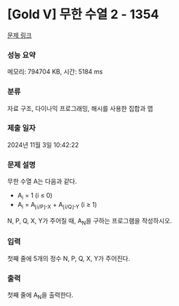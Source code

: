 # [Gold V] 무한 수열 2 - 1354 

[문제 링크](https://www.acmicpc.net/problem/1354) 

### 성능 요약

메모리: 794704 KB, 시간: 5184 ms

### 분류

자료 구조, 다이나믹 프로그래밍, 해시를 사용한 집합과 맵

### 제출 일자

2024년 11월 3일 10:42:22

### 문제 설명

<p>무한 수열 A는 다음과 같다.</p>

<ul>
	<li>A<sub>i</sub> = 1 (i ≤ 0)</li>
	<li>A<sub>i</sub> = A<sub>⌊i/P⌋-X</sub> + A<sub>⌊i/Q⌋-Y</sub> (i ≥ 1)</li>
</ul>

<p>N, P, Q, X, Y가 주어질 때, A<sub>N</sub>을 구하는 프로그램을 작성하시오.</p>

### 입력 

 <p>첫째 줄에 5개의 정수 N, P, Q, X, Y가 주어진다.</p>

### 출력 

 <p>첫째 줄에 A<sub>N</sub>을 출력한다.</p>

